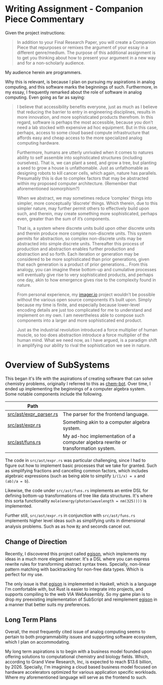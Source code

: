# Writing Assignment - Companion Piece Commentary

Given the project instructions:

> In addition to your Final Research Paper, you will create a Companion Piece that repurposes or remixes the argument of your essay in a different genre/medium. The purpose of this additional assignment is to get you thinking about how to present your argument in a new way and for a non-scholarly audience. 

My audience herein are programmers.

Why this is relevant, is because I plan on pursuing my aspirations in analog computing, and this software marks the beginnings of such. Furthermore, in my essay, I frequently remarked about the role of software in analog computing. Even going as far as saying:

> I believe that accessibility benefits everyone, just as much as I believe that reducing the barrier to entry in engineering disciplines, results in more innovation, and more sophisticated products therefrom. In this regard, software is perhaps the most accessible, because you don’t need a lab stocked with expensive ad hoc equipment. But in this case, perhaps, access to some cloud based compute infrastructure that affords easy and cheap access to the more specialized analog computing hardware.
>
> Furthermore, humans are utterly unrivaled when it comes to natures ability to self assemble into sophisticated structures (including ourselves). That is, we can plant a seed, and grow a tree, but planting a seed to grow a house is unfathomable. Just as unfathomable as designing robots to kill cancer cells, which again, nature has parallels. Presumably this is due to complex factors that may be abstracted within my proposed computer architecture. (Remember that aforementioned isomorphism?)
>
> When we abstract, we may sometimes reduce ‘complex’ things into simpler, more conceptually ‘discrete’ things. Which therein, due to this simpler nature, may further permit others to effectively build upon such, and therein, may create something more sophisticated, perhaps even, greater than the sum of it’s components.
>
> That is, a system where discrete units build upon other discrete units and therein produce more complex non-discrete units. This system permits for abstraction, so complex non-discrete units may be abstracted into simple discrete units. Thereafter this process of production and abstraction enables further production and abstraction and so forth. Each iteration or generation may be considered to be more sophisticated than prior generations, given that each generation is a product of prior generations... From this analogy, you can imagine these bottom-up and cumulative processes will eventually give rise to very sophisticated products, and perhaps one day, akin to how emergence gives rise to the complexity found in nature.
>
> From personal experience, my [imager.io](https://imager.io) project wouldn’t be possible without the various open source components it’s built upon. Simply because my time is finite, and especially because lower-level encoding details are just too complicated for me to understand and implement on my own. I am nevertheless able to compose such components into a larger and more sophisticated end product.
>
> Just as the industrial revolution introduced a force multiplier of human muscle, so too does abstraction introduce a force multiplier of the human mind. What we need now, as I have argued, is a paradigm shift in amplifying our ability to rival the sophistication we see in nature.

# Overview of SubSystems

This began it's life with the aspirations of creating software that can solve chemistry problems, originally I referred to this as [chem-bot](https://github.com/colbyn/chem-bot). Over time, I ended up implementing the beginnings of a computer algebra system. Some notable components include the following. 

| Path| |
|-----|--|
| [src/ast/expr_parser.rs](https://github.com/colbyn/SubSystems/blob/main/compiler/src/ast/expr_parser.rs)| The parser for the frontend language. |
| [src/ast/expr.rs](https://github.com/colbyn/SubSystems/blob/main/compiler/src/ast/expr.rs)| Something akin to a computer algebra system. |
| [src/ast/funs.rs](https://github.com/colbyn/SubSystems/blob/main/compiler/src/ast/funs.rs)| My ad-hoc implementation of a computer algebra rewrite or transformation system. |

The code in `src/ast/expr.rs` was particular challenging, since I had to figure out how to implement basic processes that we take for granted. Such as simplifying fractions and cancelling common factors, which includes algebraic expressions (such as being able to simplify `1/(1/x) = x` and `(ab)/a = b`).

Likewise, the code under `src/ast/funs.rs` implements an entire DSL for defining bottom-up transformations of tree like data structures. It's where this sorta functionality `mole(energy(photon(wavelength = nm(325))))` is implemented. 

Further still, `src/ast/expr.rs` in conjunction with `src/ast/funs.rs` implements higher level ideas such as simplifying units in dimensional analysis problems. Such as as how ㎐ and seconds cancel out.

## Change of Direction

Recently, I discovered this project called [egison](https://www.egison.org), which implements my ideas in a much more elegant manner. It's a DSL where you can express rewrite rules for transforming abstract syntax trees. Specially, non-linear pattern matching with backtracking for non-free data types. Which is perfect for my use. 

The only issue is that [egison](https://www.egison.org) is implemented in Haskell, which is a language I'm comfortable with, but Rust is easier to integrate into projects, and supports compiling to the web VIA WebAssembly. So my game plan is to drop my preexisting implementation of SubScript and reimplement [egison](https://www.egison.org) in a manner that better suits my preferences. 

## Long Term Plans

Overall, the most frequently cited issue of analog computing seems to pertain to both programmability issues and supporting software ecosystem, which I plan on accommodating. 

My long term aspirations is to begin with a business model founded upon offering solutions to computational chemistry and biology fields. Which, according to Grand View Research, Inc, is expected to reach $13.6 billion, by 2026. Specially, I'm imagining a cloud based business model focused on hardware accelerators optimized for various application specific workloads. Where my aforementioned language will serve as the frontend to such.

